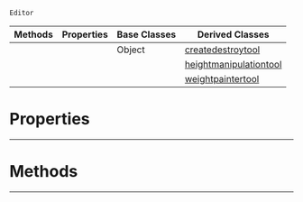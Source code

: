  `Editor`

|Methods|Properties|Base Classes|Derived Classes|
|---|---|---|---|
| | |Object|[createdestroytool](https://github.com/ZilchEngine/ZilchDocs/blob/master/code_reference/class_reference/createdestroytool.markdown)|
| | | |[heightmanipulationtool](https://github.com/ZilchEngine/ZilchDocs/blob/master/code_reference/class_reference/heightmanipulationtool.markdown)|
| | | |[weightpaintertool](https://github.com/ZilchEngine/ZilchDocs/blob/master/code_reference/class_reference/weightpaintertool.markdown)|


 #  Properties


---  
 #  Methods


---  
 

 